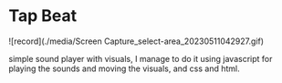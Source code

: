 # Tap Beat

![record](./media/Screen Capture_select-area_20230511042927.gif)


simple sound player with visuals, I manage to do it using javascript for playing the sounds and moving the visuals, and css and html.
